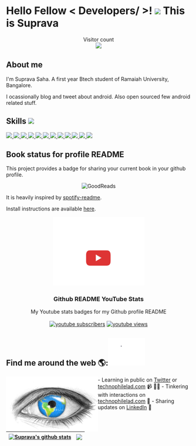<h1> Hello Fellow < Developers/ >! <img src = "https://raw.githubusercontent.com/MartinHeinz/MartinHeinz/master/wave.gif" width = 30px> This is Suprava</h1>
  
<p align='center'>
</p>

<p align="center"> 
  Visitor count<br>
  <img src="https://profile-counter.glitch.me/iamsuprava/count.svg" />
</p>
   
## About me

I'm Suprava Saha. A first year Btech student of Ramaiah University, Bangalore.

I ocassionally blog and tweet about android. Also open sourced few android related stuff.
<h2> Skills <img src = "https://media2.giphy.com/media/QssGEmpkyEOhBCb7e1/giphy.gif?cid=ecf05e47a0n3gi1bfqntqmob8g9aid1oyj2wr3ds3mg700bl&rid=giphy.gif" width = 32px> </h2>
<a href= https://github.com/Aditya664?tab=repositories&q=&type=&language=python&sort= > <img width ='32px' src ='https://raw.githubusercontent.com/rahulbanerjee26/githubAboutMeGenerator/main/icons/python.svg'> </a>
<a href= https://github.com/Aditya664?tab=repositories&q=&type=&language=reactjs&sort= > <img width ='32px' src ='https://raw.githubusercontent.com/rahulbanerjee26/githubAboutMeGenerator/main/icons/reactjs.svg'> </a>
<a href= https://github.com/Aditya664?tab=repositories&q=&type=&language=javascript&sort= > <img width ='32px' src ='https://raw.githubusercontent.com/rahulbanerjee26/githubAboutMeGenerator/main/icons/javascript.svg'> </a>
<a href= https://github.com/Aditya664?tab=repositories&q=&type=&language=scikit&sort= > <img width ='32px' src ='https://raw.githubusercontent.com/rahulbanerjee26/githubAboutMeGenerator/main/icons/scikit.svg'> </a>
<a href= https://github.com/Aditya664?tab=repositories&q=&type=&language=c&sort= > <img width ='32px' src ='https://raw.githubusercontent.com/rahulbanerjee26/githubAboutMeGenerator/main/icons/c.svg'> </a>
<a href= https://github.com/Aditya664?tab=repositories&q=&type=&language=cpp&sort= > <img width ='32px' src ='https://raw.githubusercontent.com/rahulbanerjee26/githubAboutMeGenerator/main/icons/cpp.svg'> </a>
<a href= https://github.com/Aditya664?tab=repositories&q=&type=&language=sqlite&sort= > <img width ='32px' src ='https://raw.githubusercontent.com/rahulbanerjee26/githubAboutMeGenerator/main/icons/sqlite.svg'> </a>
<a href= https://github.com/Aditya664?tab=repositories&q=&type=&language=pytorch&sort= > <img width ='32px' src ='https://raw.githubusercontent.com/rahulbanerjee26/githubAboutMeGenerator/main/icons/pytorch.svg'> </a>
<a href= https://github.com/Aditya664?tab=repositories&q=&type=&language=css&sort= > <img width ='32px' src ='https://raw.githubusercontent.com/rahulbanerjee26/githubAboutMeGenerator/main/icons/css.svg'> </a>
<a href= https://github.com/Aditya664?tab=repositories&q=&type=&language=html&sort= > <img width ='32px' src ='https://raw.githubusercontent.com/rahulbanerjee26/githubAboutMeGenerator/main/icons/html.svg'> </a>
<a href= https://github.com/Aditya664?tab=repositories&q=&type=&language=android&sort= > <img width ='32px' src ='https://raw.githubusercontent.com/rahulbanerjee26/githubAboutMeGenerator/main/icons/android.svg'> </a>
<a href= https://github.com/Aditya664?tab=repositories&q=&type=&language=csharp&sort= > <img width ='32px' src ='https://raw.githubusercontent.com/rahulbanerjee26/githubAboutMeGenerator/main/icons/csharp.svg'> </a>
  
  ## Book status for profile README

This project provides a badge for sharing your current book in your github profile.

<p align="center">
  <img src="https://goodreads-readme.vercel.app/api/book" alt="GoodReads"/>
</p>


It is heavily inspired by [spotify-readme](https://github.com/novatorem/spotify-readme).  

Install instructions are available [here](https://github.com/thefr1nge/goodreads-readme/blob/master/SetUp.md).
  
  

  <p align="center">
  <img src="https://raw.githubusercontent.com/iamsuprava/iamsuprava/main/H0uT.gif" width="250px"/>
   
  <h3 align="center">Github README YouTube Stats</h3>

  <p align="center">
   My Youtube stats badges for my Github profile README
    <br />
    <br />
    <a href="https://www.youtube.com/channel/UCVHYzAiEdFpPKiOsTtJ_Hsg?sub_confirmation=1">
      <img alt="youtube subscribers" title="Subscribe to my YouTube channel" src="https://github-readme-youtube-stats.herokuapp.com/subscribers/index.php?id=UCVHYzAiEdFpPKiOsTtJ_Hsg&key=AIzaSyCsypbCpBjEZkw_TimsE2qUMaSjC_1xEJQ"/></a> 
    <a href="https://www.youtube.com/channel/UCVHYzAiEdFpPKiOsTtJ_Hsg">
      <img alt="youtube views" title="YouTube views" src="https://github-readme-youtube-stats.herokuapp.com/views/index.php?id=UCVHYzAiEdFpPKiOsTtJ_Hsg&key=AIzaSyCsypbCpBjEZkw_TimsE2qUMaSjC_1xEJQ"/></a>
 
  </p>
</p>



  <H2> Find me around the web 🌎:<img src='https://raw.githubusercontent.com/iamsuprava/iamsuprava/main/QMOl.gif' width="100px"></H2> 
  <a href="https://github.com/sponsors/iamsuprava"><img align="left" width="250" height="150" src="https://raw.githubusercontent.com/iamsuprava/iamsuprava/main/ZOxl.gif"></a>
- Learning in public on <a href="https://twitter.com/suprava_saha">Twitter</a> or <a href="https://technophilelad.com/">technophilelad.com</a> 📹 ✍🏾
- Tinkering with interactions on <a href="https://technophilelad.com/"> technophilelad.com</a> 🏓
- Sharing updates on <a href="https://www.linkedin.com/in/suprava-saha-6198921bb/">LinkedIn</a> 💼

| <a href="https://github.com/iamsuprava/github-readme-stats"><img align="center" src="https://github-readme-stats.vercel.app/api?username=iamsuprava&show_icons=true&include_all_commits=true&theme=buefy&hide_border=true" alt="Suprava's github stats" /></a> | <a href="https://github.com/iamsuprava/github-readme-stats"><img align="center" src="https://github-readme-stats.vercel.app/api/top-langs/?username=iamsuprava&layout=compact&theme=buefy&hide_border=true" /></a> |
| ------------- | ------------- |
<!--
**iamsuprava/iamsuprava** is a ✨ _special_ ✨ repository because its `README.md` (this file) appears on your GitHub profile.

Here are some ideas to get you started:

- 🔭 I’m currently working on ...
- 🌱 I’m currently learning ...
- 👯 I’m looking to collaborate on ...
- 🤔 I’m looking for help with ...
- 💬 Ask me about ...
- 📫 How to reach me: ...
- 😄 Pronouns: ...
- ⚡ Fun fact: ...
-->
